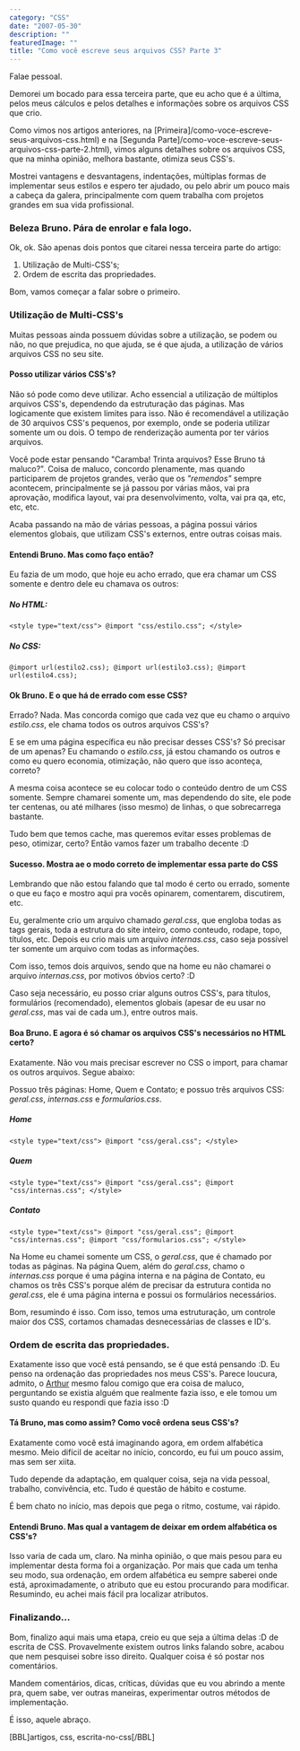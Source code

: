 ```yaml
---
category: "CSS"
date: "2007-05-30"
description: ""
featuredImage: ""
title: "Como você escreve seus arquivos CSS? Parte 3"
---
```


Falae pessoal.

Demorei um bocado para essa terceira parte, que eu acho que é a última, pelos meus cálculos e pelos detalhes e informações sobre os arquivos CSS que crio.

Como vimos nos artigos anteriores, na [Primeira]/como-voce-escreve-seus-arquivos-css.html) e na [Segunda Parte]/como-voce-escreve-seus-arquivos-css-parte-2.html), vimos alguns detalhes sobre os arquivos CSS, que na minha opinião, melhora bastante, otimiza seus CSS's.

Mostrei vantagens e desvantagens, indentações, múltiplas formas de implementar seus estilos e espero ter ajudado, ou pelo abrir um pouco mais a cabeça da galera, principalmente com quem trabalha com projetos grandes em sua vida profissional.

### Beleza Bruno. Pára de enrolar e fala logo.

Ok, ok. São apenas dois pontos que citarei nessa terceira parte do artigo:

1. Utilização de Multi-CSS's;
2. Ordem de escrita das propriedades.

Bom, vamos começar a falar sobre o primeiro.

### Utilização de Multi-CSS's

Muitas pessoas ainda possuem dúvidas sobre a utilização, se podem ou não, no que prejudica, no que ajuda, se é que ajuda, a utilização de vários arquivos CSS no seu site.

#### Posso utilizar vários CSS's?

Não só pode como deve utilizar. Acho essencial a utilização de múltiplos arquivos CSS's, dependendo da estruturação das páginas. Mas logicamente que existem limites para isso. Não é recomendável a utilização de 30 arquivos CSS's pequenos, por exemplo, onde se poderia utilizar somente um ou dois. O tempo de renderização aumenta por ter vários arquivos.

Você pode estar pensando "Caramba! Trinta arquivos? Esse Bruno tá maluco?". Coisa de maluco, concordo plenamente, mas quando participarem de projetos grandes, verão que os _"remendos"_ sempre acontecem, principalmente se já passou por várias mãos, vai pra aprovação, modifica layout, vai pra desenvolvimento, volta, vai pra qa, etc, etc, etc.

Acaba passando na mão de várias pessoas, a página possui vários elementos globais, que utilizam CSS's externos, entre outras coisas mais.

#### Entendi Bruno. Mas como faço então?

Eu fazia de um modo, que hoje eu acho errado, que era chamar um CSS somente e dentro dele eu chamava os outros:

##### No HTML:

`<style type="text/css"> @import "css/estilo.css"; </style>`

##### No CSS:

`@import url(estilo2.css); @import url(estilo3.css); @import url(estilo4.css);`

#### Ok Bruno. E o que há de errado com esse CSS?

Errado? Nada. Mas concorda comigo que cada vez que eu chamo o arquivo _estilo.css_, ele chama todos os outros arquivos CSS's?

E se em uma página específica eu não precisar desses CSS's? Só precisar de um apenas? Eu chamando o _estilo.css_, já estou chamando os outros e como eu quero economia, otimização, não quero que isso aconteça, correto?

A mesma coisa acontece se eu colocar todo o conteúdo dentro de um CSS somente. Sempre chamarei somente um, mas dependendo do site, ele pode ter centenas, ou até milhares (isso mesmo) de linhas, o que sobrecarrega bastante.

Tudo bem que temos cache, mas queremos evitar esses problemas de peso, otimizar, certo? Então vamos fazer um trabalho decente :D

#### Sucesso. Mostra ae o modo correto de implementar essa parte do CSS

Lembrando que não estou falando que tal modo é certo ou errado, somente o que eu faço e mostro aqui pra vocês opinarem, comentarem, discutirem, etc.

Eu, geralmente crio um arquivo chamado _geral.css_, que engloba todas as tags gerais, toda a estrutura do site inteiro, como conteudo, rodape, topo, títulos, etc. Depois eu crio mais um arquivo _internas.css_, caso seja possível ter somente um arquivo com todas as informações.

Com isso, temos dois arquivos, sendo que na home eu não chamarei o arquivo _internas.css_, por motivos óbvios certo? :D

Caso seja necessário, eu posso criar alguns outros CSS's, para títulos, formulários (recomendado), elementos globais (apesar de eu usar no _geral.css_, mas vai de cada um.), entre outros mais.

#### Boa Bruno. E agora é só chamar os arquivos CSS's necessários no HTML certo?

Exatamente. Não vou mais precisar escrever no CSS o import, para chamar os outros arquivos. Segue abaixo:

Possuo três páginas: Home, Quem e Contato; e possuo três arquivos CSS: _geral.css_, _internas.css_ e _formularios.css_.

##### Home

`<style type="text/css"> @import "css/geral.css"; </style>`

##### Quem

`<style type="text/css"> @import "css/geral.css"; @import "css/internas.css"; </style>`

##### Contato

`<style type="text/css"> @import "css/geral.css"; @import "css/internas.css"; @import "css/formularios.css"; </style>`

Na Home eu chamei somente um CSS, o _geral.css_, que é chamado por todas as páginas. Na página Quem, além do _geral.css_, chamo o _internas.css_ porque é uma página interna e na página de Contato, eu chamos os três CSS's porque além de precisar da estrutura contida no _geral.css_, ele é uma página interna e possui os formulários necessários.

Bom, resumindo é isso. Com isso, temos uma estruturação, um controle maior dos CSS, cortamos chamadas desnecessárias de classes e ID's.

### Ordem de escrita das propriedades.

Exatamente isso que você está pensando, se é que está pensando :D. Eu penso na ordenação das propriedades nos meus CSS's. Parece loucura, admito, o [Arthur](http://www.arthurhenrique.com/) mesmo falou comigo que era coisa de maluco, perguntando se existia alguém que realmente fazia isso, e ele tomou um susto quando eu respondi que fazia isso :D

#### Tá Bruno, mas como assim? Como você ordena seus CSS's?

Exatamente como você está imaginando agora, em ordem alfabética mesmo. Meio difícil de aceitar no início, concordo, eu fui um pouco assim, mas sem ser xiita.

Tudo depende da adaptação, em qualquer coisa, seja na vida pessoal, trabalho, convivência, etc. Tudo é questão de hábito e costume.

É bem chato no início, mas depois que pega o ritmo, costume, vai rápido.

#### Entendi Bruno. Mas qual a vantagem de deixar em ordem alfabética os CSS's?

Isso varia de cada um, claro. Na minha opinião, o que mais pesou para eu implementar desta forma foi a organização. Por mais que cada um tenha seu modo, sua ordenação, em ordem alfabética eu sempre saberei onde está, aproximadamente, o atributo que eu estou procurando para modificar. Resumindo, eu achei mais fácil pra localizar atributos.

### Finalizando...

Bom, finalizo aqui mais uma etapa, creio eu que seja a última delas :D de escrita de CSS. Provavelmente existem outros links falando sobre, acabou que nem pesquisei sobre isso direito. Qualquer coisa é só postar nos comentários.

Mandem comentários, dicas, críticas, dúvidas que eu vou abrindo a mente pra, quem sabe, ver outras maneiras, experimentar outros métodos de implementação.

É isso, aquele abraço.

\[BBL\]artigos, css, escrita-no-css\[/BBL\]
